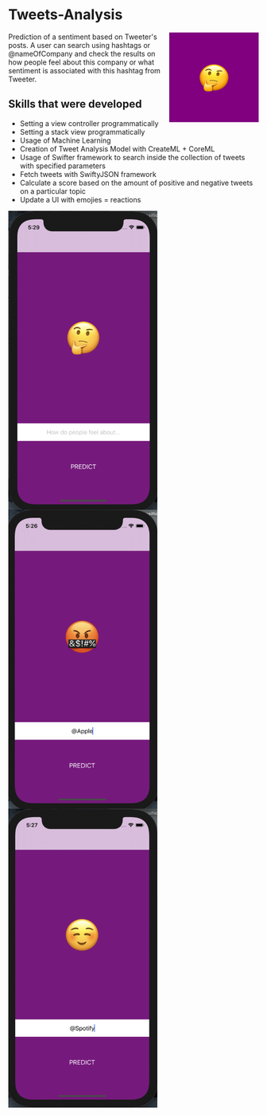 # Tweets-Analysis

<img src="https://github.com/elina-mns/Tweets-Analysis/blob/main/Tweets%20Analysis/Assets.xcassets/AppIcon.appiconset/180.png"
align="right"/>

Prediction of a sentiment based on Tweeter's posts.
A user can search using hashtags or @nameOfCompany and check the results on how people feel about this company 
or what sentiment is associated with this hashtag from Tweeter.

## Skills that were developed 
* Setting a view controller programmatically
* Setting a stack view programmatically
* Usage of Machine Learning
* Creation of Tweet Analysis Model with CreateML + CoreML 
* Usage of Swifter framework to search inside the collection of tweets with specified parameters
* Fetch tweets with SwiftyJSON framework 
* Calculate a score based on the amount of positive and negative tweets on a particular topic 
* Update a UI with emojies = reactions 

<img src="https://github.com/elina-mns/Tweets-Analysis/blob/main/Tweets%20Analysis/Assets.xcassets/1.png"
width=300, height=600,
align="left"/>
<img src="https://github.com/elina-mns/Tweets-Analysis/blob/main/Tweets%20Analysis/Assets.xcassets/2.png"
width=300, height=600,
align="center"/>
<img src="https://github.com/elina-mns/Tweets-Analysis/blob/main/Tweets%20Analysis/Assets.xcassets/3.png"
width=300, height=600,
align="center"/>
